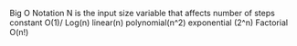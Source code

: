 Big O Notation
N is the input size
variable that affects number of steps
constant O(1)/
Log(n)
linear(n)
polynomial(n^2)
exponential (2^n)
Factorial O(n!)